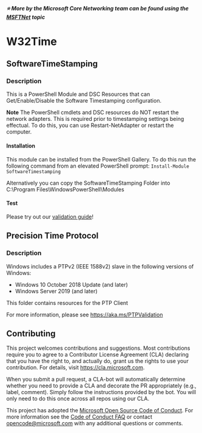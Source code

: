 ##### :star: More by the Microsoft Core Networking team can be found using the [MSFTNet](https://github.com/topics/msftnet) topic

# W32Time

## SoftwareTimeStamping

### Description

This is a PowerShell Module and DSC Resources that can Get/Enable/Disable the Software Timestamping configuration.

**Note** The PowerShell cmdlets and DSC resources do NOT restart the network adapters.  This is required prior to timestamping settings being effectual.  To do this, you can use Restart-NetAdapter or restart the computer.

#### Installation

This module can be installed from the PowerShell Gallery.  To do this run the following command from an elevated PowerShell prompt:
```Install-Module SoftwareTimestamping```

Alternatively you can copy the SoftwareTimeStamping Folder into C:\Program Files\WindowsPowerShell\Modules

#### Test

Please try out our [validation guide](https://github.com/aprotyas/W32Time/blob/master/Timestamping/docs/Validation%20Guide%20-%20Software%20Timestamping.docx)!

## Precision Time Protocol

### Description

Windows includes a PTPv2 (IEEE 1588v2) slave in the following versions of Windows:

- Windows 10 October 2018 Update (and later)
- Windows Server 2019 (and later)

This folder contains resources for the PTP Client

For more information, please see https://aka.ms/PTPValidation

## Contributing

This project welcomes contributions and suggestions.  Most contributions require you to agree to a
Contributor License Agreement (CLA) declaring that you have the right to, and actually do, grant us
the rights to use your contribution. For details, visit https://cla.microsoft.com.

When you submit a pull request, a CLA-bot will automatically determine whether you need to provide
a CLA and decorate the PR appropriately (e.g., label, comment). Simply follow the instructions
provided by the bot. You will only need to do this once across all repos using our CLA.

This project has adopted the [Microsoft Open Source Code of Conduct](https://opensource.microsoft.com/codeofconduct/).
For more information see the [Code of Conduct FAQ](https://opensource.microsoft.com/codeofconduct/faq/) or
contact [opencode@microsoft.com](mailto:opencode@microsoft.com) with any additional questions or comments.
